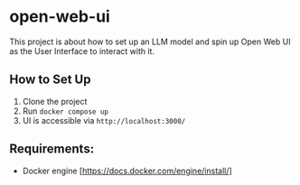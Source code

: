 # open-web-ui
This project is about how to set up an LLM model and spin up Open Web UI as the User Interface to interact with it.


## How to Set Up
1) Clone the project
2) Run `docker compose up`
3) UI is accessible via `http://localhost:3000/`


## Requirements:
- Docker engine [https://docs.docker.com/engine/install/]

